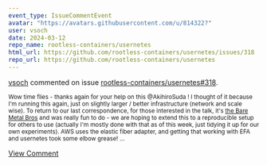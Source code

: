 ```yaml
---
event_type: IssueCommentEvent
avatar: "https://avatars.githubusercontent.com/u/814322?"
user: vsoch
date: 2024-03-12
repo_name: rootless-containers/usernetes
html_url: https://github.com/rootless-containers/usernetes/issues/318
repo_url: https://github.com/rootless-containers/usernetes
---
```


<a href='https://github.com/vsoch' target='_blank'>vsoch</a> commented on issue <a href='https://github.com/rootless-containers/usernetes/issues/318' target='_blank'>rootless-containers/usernetes#318</a>.

<small>Wow time flies - thanks again for your help on this @AkihiroSuda ! I thought of it because I'm running this again, just on slightly larger / better infrastructure (network and scale wise). To return to our last correspondence, for those interested in the talk, it's [the Bare Metal Bros](https://fosdem.org/2024/schedule/event/fosdem-2024-2590-kubernetes-and-hpc-bare-metal-bros/) and was really fun to do - we are hoping to extend this to a reproducible setup for others to use (actually I'm mostly done with that as of this week, just tidying it up for our own experiments). AWS uses the elastic fiber adapter, and getting that working with EFA and usernetes took some elbow grease!...</small>

<a href='https://github.com/rootless-containers/usernetes/issues/318' target='_blank'>View Comment</a>
